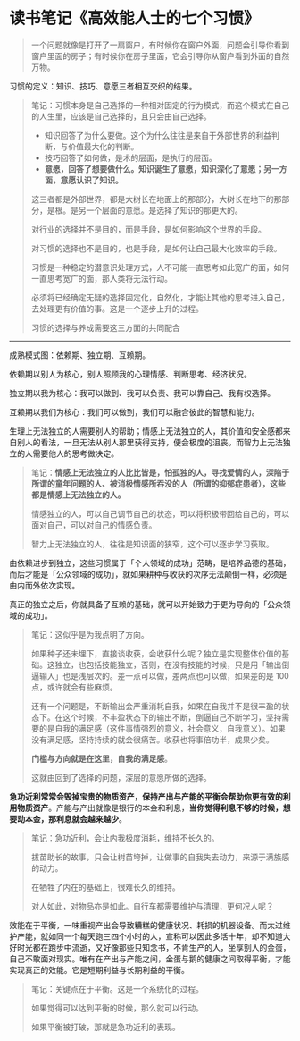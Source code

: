 # 读书笔记《高效能人士的七个习惯》

> 一个问题就像是打开了一扇窗户，有时候你在窗户外面，问题会引导你看到窗户里面的房子；有时候你在房子里面，它会引导你从窗户看到外面的自然万物。

习惯的定义：知识、技巧、意愿三者相互交织的结果。

> 笔记：习惯本身是自己选择的一种相对固定的行为模式，而这个模式在自己的人生里，应该是自己选择的，且只会由自己选择。
>
> - 知识回答了为什么要做。这个为什么往往是来自于外部世界的利益判断，与价值最大化的判断。
> - 技巧回答了如何做，是术的层面，是执行的层面。
> - **意愿，回答了想要做什么。知识诞生了意愿，知识深化了意愿；另一方面，意愿认识了知识。**
>
> 这三者都是外部世界，都是大树长在地面上的那部分，大树长在地下的那部分，是根。是另一个层面的意愿。是选择了知识的那更大的。
>
> 对行业的选择并不是目的，而是手段，是如何影响这个世界的手段。
>
> 对习惯的选择也不是目的，也是手段，是如何让自己最大化效率的手段。
>
> 习惯是一种稳定的潜意识处理方式，人不可能一直思考如此宽广的面，如何一直思考宽广的面，那人类将无法行动。
>
> 必须将已经确定无疑的选择固定化，自然化，才能让其他的思考进入自己，去处理更有价值的事。这是一个逐步上升的过程。
>
> 习惯的选择与养成需要这三方面的共同配合

---

成熟模式图：依赖期、独立期、互赖期。

依赖期以别人为核心，别人照顾我的心理情感、判断思考、经济状况。

独立期以我为核心：我可以做到、我可以负责、我可以靠自己、我有权选择。

互赖期以我们为核心：我们可以做到，我们可以融合彼此的智慧和能力。

生理上无法独立的人需要别人的帮助；情感上无法独立的人，其价值和安全感都来自别人的看法，一旦无法从别人那里获得支持，便会极度的沮丧。而智力上无法独立的人需要他人的思考做决定。

> 笔记：**情感上无法独立的人比比皆是，怕孤独的人，寻找爱情的人，深陷于所谓的童年问题的人、被消极情感所吞没的人（所谓的抑郁症患者），这些都是情感上无法独立的人。**
>
> 情感独立的人，可以自己调节自己的状态，可以将积极带回给自己的，可以面对自己，可以对自己的情感负责。
>
> 智力上无法独立的人，往往是知识面的狭窄，这个可以逐步学习获取。

由依赖进步到独立，这些习惯属于「个人领域的成功」范畴，是培养品德的基础，而后才能是「公众领域的成功」，就如果耕种与收获的次序无法颠倒一样，必须是由内而外依次实现。

真正的独立之后，你就具备了互赖的基础，就可以开始致力于更为导向的「公众领域的成功」。

> 笔记：这似乎是为我点明了方向。
>
> 如果种子还未埋下，直接谈收获，会收获什么呢？独立是实现整体价值的基础。这独立，也包括技能独立，否则，在没有技能的时候，只是用「输出倒逼输入」也是浅层次的。差一点可以做，差两点也可以做，如果差的是 100 点，或许就会有些麻烦。
>
> 还有一个问题是，不断输出会严重消耗自我，如果在自我并不是很丰盈的状态下。在这个时候，不丰盈状态下的输出不断，倒逼自己不断学习，坚持需要的是自我的满足感（这件事情强烈的意义，社会意义，自我意义）。如果没有满足感，坚持持续的就会很痛苦。收获也将事倍功半，成果少矣。
>
> **门槛与方向就是在这里，自我的满足感**。
>
> 这就由回到了选择的问题，深层的意愿所做的选择。

**急功近利常常会毁掉宝贵的物质资产，保持产出与产能的平衡会帮助你更有效的利用物质资产**。产能与产出就像是银行的本金和利息，**当你觉得利息不够的时候，想要动本金，那利息就会越来越少**。

> 笔记：急功近利，会让内我极度消耗，维持不长久的。
>
> 拔苗助长的故事，只会让树苗垮掉，让做事的自我失去动力，来源于满族感的动力。
>
> 在牺牲了内在的基础上，很难长久的维持。
>
> 对人如此，对物品亦是如此。自行车都需要维护与清理，更何况人呢？

效能在于平衡，一味重视产出会导致糟糕的健康状况、耗损的机器设备。而太过维护产能，就如同一个每天跑三四个小时的人，宣称可以因此多活十年，却不知道大好时光都在跑步中流逝，又好像那些只知念书，不肯生产的人，坐享别人的金蛋，自己不敢面对现实。唯有在产出与产能之间，金蛋与鹅的健康之间取得平衡，才能实现真正的效能。它是短期利益与长期利益的平衡。

> 笔记：关键点在于平衡。这是一个系统化的过程。
>
> 如果觉得可以达到平衡的时候，那么就可以行动。
>
> 如果平衡被打破，那就是急功近利的表现。